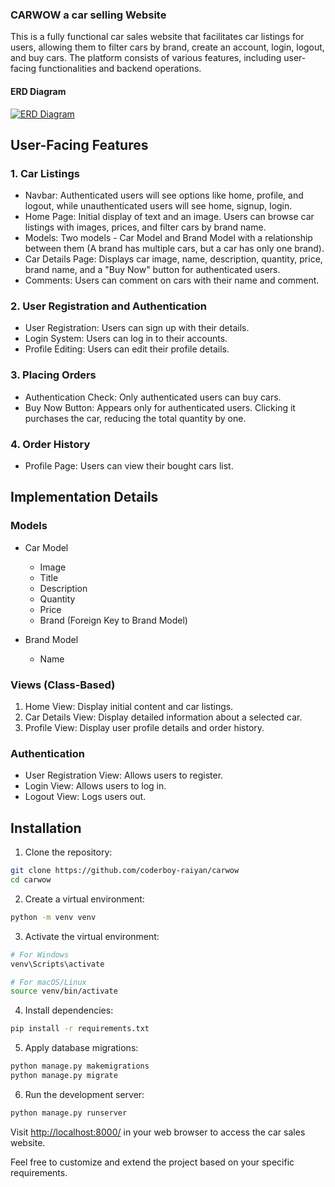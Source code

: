 ### CARWOW a car selling Website

This is a fully functional car sales website that facilitates car listings for users, allowing them to filter cars by brand, create an account, login, logout, and buy cars. The platform consists of various features, including user-facing functionalities and backend operations.

#### ERD Diagram

[![ERD Diagram](https://i.ibb.co/CsF3Kjr/Cars-Mart.jpg)](https://miro.com/app/board/uXjVNCwVDJw=/?share_link_id=465095210235)

## User-Facing Features

### 1. Car Listings

- Navbar: Authenticated users will see options like home, profile, and logout, while unauthenticated users will see home, signup, login.
- Home Page: Initial display of text and an image. Users can browse car listings with images, prices, and filter cars by brand name.
- Models: Two models - Car Model and Brand Model with a relationship between them (A brand has multiple cars, but a car has only one brand).
- Car Details Page: Displays car image, name, description, quantity, price, brand name, and a "Buy Now" button for authenticated users.
- Comments: Users can comment on cars with their name and comment.

### 2. User Registration and Authentication

- User Registration: Users can sign up with their details.
- Login System: Users can log in to their accounts.
- Profile Editing: Users can edit their profile details.

### 3. Placing Orders

- Authentication Check: Only authenticated users can buy cars.
- Buy Now Button: Appears only for authenticated users. Clicking it purchases the car, reducing the total quantity by one.

### 4. Order History

- Profile Page: Users can view their bought cars list.

## Implementation Details

### Models

- Car Model

  - Image
  - Title
  - Description
  - Quantity
  - Price
  - Brand (Foreign Key to Brand Model)

- Brand Model
  - Name

### Views (Class-Based)

1. Home View: Display initial content and car listings.
2. Car Details View: Display detailed information about a selected car.
3. Profile View: Display user profile details and order history.

### Authentication

- User Registration View: Allows users to register.
- Login View: Allows users to log in.
- Logout View: Logs users out.

## Installation

1. Clone the repository:

```bash
git clone https://github.com/coderboy-raiyan/carwow
cd carwow
```

2. Create a virtual environment:

```bash
python -m venv venv
```

3. Activate the virtual environment:

```bash
# For Windows
venv\Scripts\activate

# For macOS/Linux
source venv/bin/activate
```

4. Install dependencies:

```bash
pip install -r requirements.txt
```

5. Apply database migrations:

```bash
python manage.py makemigrations
python manage.py migrate
```

6. Run the development server:

```bash
python manage.py runserver
```

Visit [http://localhost:8000/](http://localhost:8000/) in your web browser to access the car sales website.

Feel free to customize and extend the project based on your specific requirements.
